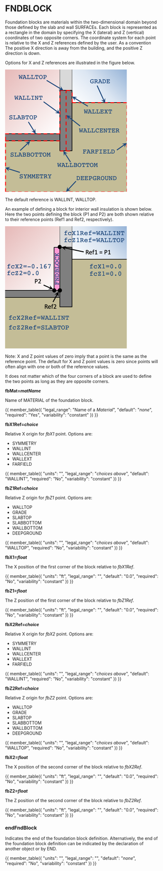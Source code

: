 # FNDBLOCK

Foundation blocks are materials within the two-dimensional domain beyond those defined by the slab and wall SURFACEs. Each block is represented as a rectangle in the domain by specifying the X (lateral) and Z (vertical) coordinates of two opposite corners. The coordinate system for each point is relative to the X and Z references defined by the user. As a convention The positive X direction is away from the building, and the positive Z direction is down.

Options for X and Z references are illustrated in the figure below.

![Foundation block references](../assets/images/fd_refs.png)

The default reference is WALLINT, WALLTOP.

An example of defining a block for interior wall insulation is shown below. Here the two points defining the block (P1 and P2) are both shown relative to their reference points (Ref1 and Ref2, respectively).

![Foundation block example](../assets/images/fd_block.png)

Note: X and Z point values of zero imply that a point is the same as the reference point. The default for X and Z point values is zero since points will often align with one or both of the reference values.

It does not matter which of the four corners of a block are used to define the two points as long as they are opposite corners.

**fbMat=*matName***

Name of MATERIAL of the foundation block.

{{
  member_table({
    "legal_range": "Name of a *Material*",
    "default": "*none*", 
    "required": "Yes",
    "variability": "constant" 
  })
}}

**fbX1Ref=*choice***

Relative X origin for *fbX1* point. Options are:

- SYMMETRY
- WALLINT
- WALLCENTER
- WALLEXT
- FARFIELD

{{
  member_table({
    "units": "",
    "legal_range": "*choices above*", 
    "default": "WALLINT",
    "required": "No",
    "variability": "constant" 
  })
}}

**fbZ1Ref=*choice***

Relative Z origin for *fbZ1* point. Options are:

- WALLTOP
- GRADE
- SLABTOP
- SLABBOTTOM
- WALLBOTTOM
- DEEPGROUND

{{
  member_table({
    "units": "",
    "legal_range": "*choices above*", 
    "default": "WALLTOP",
    "required": "No",
    "variability": "constant" 
  })
}}

**fbX1=*float***

The X position of the first corner of the block relative to *fbX1Ref*.

{{
  member_table({
    "units": "ft",
    "legal_range": "", 
    "default": "0.0",
    "required": "No",
    "variability": "constant" 
  })
}}

**fbZ1=*float***

The Z position of the first corner of the block relative to *fbZ1Ref*.

{{
  member_table({
    "units": "ft",
    "legal_range": "", 
    "default": "0.0",
    "required": "No",
    "variability": "constant" 
  })
}}

**fbX2Ref=*choice***

Relative X origin for *fbX2* point. Options are:

- SYMMETRY
- WALLINT
- WALLCENTER
- WALLEXT
- FARFIELD

{{
  member_table({
    "units": "",
    "legal_range": "*choices above*", 
    "default": "WALLINT",
    "required": "No",
    "variability": "constant" 
  })
}}

**fbZ2Ref=*choice***

Relative Z origin for *fbZ2* point. Options are:

- WALLTOP
- GRADE
- SLABTOP
- SLABBOTTOM
- WALLBOTTOM
- DEEPGROUND

{{
  member_table({
    "units": "",
    "legal_range": "*choices above*", 
    "default": "WALLTOP",
    "required": "No",
    "variability": "constant" 
  })
}}

**fbX2=*float***

The X position of the second corner of the block relative to *fbX2Ref*.

{{
  member_table({
    "units": "ft",
    "legal_range": "", 
    "default": "0.0",
    "required": "No",
    "variability": "constant" 
  })
}}

**fbZ2=*float***

The Z position of the second corner of the block relative to *fbZ2Ref*.

{{
  member_table({
    "units": "ft",
    "legal_range": "", 
    "default": "0.0",
    "required": "No",
    "variability": "constant" 
  })
}}

### endFndBlock

Indicates the end of the foundation block definition. Alternatively, the end of the foundation block definition can be indicated by the declaration of another object or by END.

{{
  member_table({
    "units": "",
    "legal_range": "", 
    "default": "*none*",
    "required": "No",
    "variability": "constant" 
  })
}}

